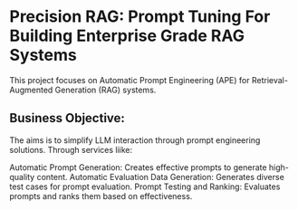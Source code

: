# Precision RAG: Prompt Tuning For Building Enterprise Grade RAG Systems
This project focuses on Automatic Prompt Engineering (APE) for Retrieval-Augmented Generation (RAG) systems.

## Business Objective:

The aims is to simplify LLM interaction through prompt engineering solutions. Through services liike:

Automatic Prompt Generation: Creates effective prompts to generate high-quality content.
Automatic Evaluation Data Generation: Generates diverse test cases for prompt evaluation.
Prompt Testing and Ranking: Evaluates prompts and ranks them based on effectiveness.